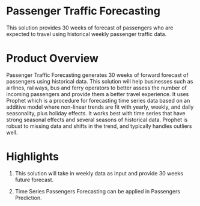# Passenger Traffic Forecasting
This solution provides 30 weeks of forecast of passengers who are expected to travel using historical weekly passenger traffic data.

# Product Overview
Passenger Traffic Forecasting generates 30 weeks of forward forecast of passengers using historical data. This solution will help businesses such as airlines, railways, bus and ferry operators to better assess the number of incoming passengers and provide them a better travel experience. It uses Prophet which is a procedure for forecasting time series data based on an additive model where non-linear trends are fit with yearly, weekly, and daily seasonality, plus holiday effects. It works best with time series that have strong seasonal effects and several seasons of historical data. Prophet is robust to missing data and shifts in the trend, and typically handles outliers well.

# Highlights
1. This solution will take in weekly data as input and provide 30 weeks future forecast. 

2.  Time Series Passengers Forecasting can be applied in Passengers Prediction.



